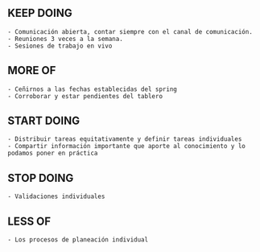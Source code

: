 ## KEEP DOING
    - Comunicación abierta, contar siempre con el canal de comunicación.
    - Reuniones 3 veces a la semana.
    - Sesiones de trabajo en vivo

## MORE OF
    - Ceñirnos a las fechas establecidas del spring
    - Corroborar y estar pendientes del tablero

## START DOING
    - Distribuir tareas equitativamente y definir tareas individuales
    - Compartir información importante que aporte al conocimiento y lo podamos poner en práctica

## STOP DOING
    - Validaciones individuales

## LESS OF
    - Los procesos de planeación individual
